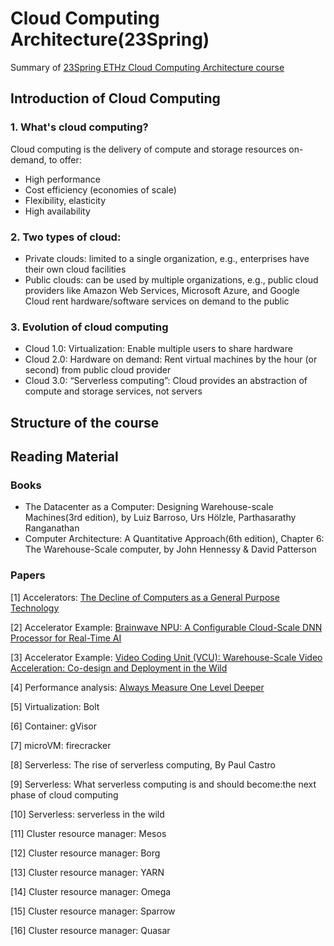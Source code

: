 # Cloud Computing Architecture(23Spring)
Summary of [23Spring ETHz Cloud Computing Architecture course](https://systems.ethz.ch/education/courses/2023-spring/cloud-computing-architecture.html)

## Introduction of Cloud Computing
### 1. What's cloud computing?
Cloud computing is the delivery of compute and storage resources on-demand, to offer:
- High performance
- Cost efficiency (economies of scale)
- Flexibility, elasticity
- High availability

### 2. Two types of cloud:
- Private clouds: limited to a single organization, e.g., enterprises have their own cloud facilities
- Public clouds: can be used by multiple organizations, e.g., public cloud providers like Amazon Web Services, Microsoft Azure, and Google Cloud rent hardware/software services on demand to the public

### 3. Evolution of cloud computing
- Cloud 1.0: Virtualization: Enable multiple users to share hardware
- Cloud 2.0: Hardware on demand: Rent virtual machines by the hour (or second) from public cloud provider
- Cloud 3.0: “Serverless computing”: Cloud provides an abstraction of compute and storage services, not servers

## Structure of the course

## Reading Material
### Books
- The Datacenter as a Computer: Designing Warehouse-scale Machines(3rd edition), by Luiz Barroso, Urs Hölzle, Parthasarathy Ranganathan
- Computer Architecture: A Quantitative Approach(6th edition), Chapter 6: The Warehouse-Scale computer, by John Hennessy & David Patterson

### Papers
[1] Accelerators: [The Decline of Computers as a General Purpose Technology](https://cacm.acm.org/magazines/2021/3/250710-the-decline-of-computers-as-a-general-purpose-technology/fulltext)

[2] Accelerator Example: [Brainwave NPU: A Configurable Cloud-Scale DNN Processor for Real-Time AI](https://www.microsoft.com/en-us/research/uploads/prod/2018/06/ISCA18-Brainwave-CameraReady.pdf)

[3] Accelerator Example: [Video Coding Unit (VCU): Warehouse-Scale Video Acceleration: Co-design and Deployment in the Wild](https://research.google/pubs/pub50300/)

[4] Performance analysis: [Always Measure One Level Deeper](https://dl.acm.org/doi/pdf/10.1145/3213770)

[5] Virtualization: Bolt

[6] Container: gVisor

[7] microVM: firecracker

[8] Serverless: The rise of serverless computing, By Paul Castro

[9] Serverless: What serverless computing is and should become:the next phase of cloud computing

[10] Serverless: serverless in the wild 

[11] Cluster resource manager: Mesos

[12] Cluster resource manager: Borg

[13] Cluster resource manager: YARN

[14] Cluster resource manager: Omega

[15] Cluster resource manager: Sparrow

[16] Cluster resource manager: Quasar

